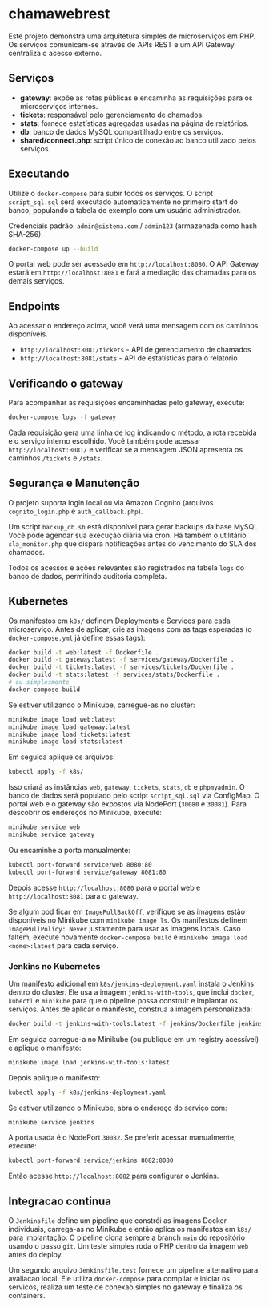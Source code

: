 # chamawebrest

Este projeto demonstra uma arquitetura simples de microserviços em PHP. Os serviços comunicam-se através de APIs REST e um API Gateway centraliza o acesso externo.

## Serviços

- **gateway**: expõe as rotas públicas e encaminha as requisições para os microserviços internos.
- **tickets**: responsável pelo gerenciamento de chamados.
- **stats**: fornece estatísticas agregadas usadas na página de relatórios.
- **db**: banco de dados MySQL compartilhado entre os serviços.
- **shared/connect.php**: script único de conexão ao banco utilizado pelos serviços.

## Executando

Utilize o `docker-compose` para subir todos os serviços. O script `script_sql.sql` 
será executado automaticamente no primeiro start do banco, populando a tabela de
exemplo com um usuário administrador.

Credenciais padrão: `admin@sistema.com` / `admin123` (armazenada como hash SHA-256).

```bash
docker-compose up --build
```

O portal web pode ser acessado em `http://localhost:8080`.
O API Gateway estará em `http://localhost:8081` e fará a mediação das chamadas para os demais serviços.

## Endpoints

Ao acessar o endereço acima, você verá uma mensagem com os caminhos disponíveis.

- `http://localhost:8081/tickets` - API de gerenciamento de chamados
 - `http://localhost:8081/stats` - API de estatísticas para o relatório

## Verificando o gateway

Para acompanhar as requisições encaminhadas pelo gateway, execute:

```bash
docker-compose logs -f gateway
```

Cada requisição gera uma linha de log indicando o método, a rota recebida e o serviço interno escolhido. Você também pode acessar `http://localhost:8081/` e verificar se a mensagem JSON apresenta os caminhos `/tickets` e `/stats`.

## Segurança e Manutenção

O projeto suporta login local ou via Amazon Cognito (arquivos `cognito_login.php` e `auth_callback.php`).

Um script `backup_db.sh` está disponível para gerar backups da base MySQL. Você pode agendar sua execução diária via cron. Há também o utilitário `sla_monitor.php` que dispara notificações antes do vencimento do SLA dos chamados.

Todos os acessos e ações relevantes são registrados na tabela `logs` do banco de dados, permitindo auditoria completa.


## Kubernetes

Os manifestos em `k8s/` definem Deployments e Services para cada microserviço.
Antes de aplicar, crie as imagens com as tags esperadas (o `docker-compose.yml` já define essas tags):

```bash
docker build -t web:latest -f Dockerfile .
docker build -t gateway:latest -f services/gateway/Dockerfile .
docker build -t tickets:latest -f services/tickets/Dockerfile .
docker build -t stats:latest -f services/stats/Dockerfile .
# ou simplesmente
docker-compose build
```

Se estiver utilizando o Minikube, carregue-as no cluster:

```bash
minikube image load web:latest
minikube image load gateway:latest
minikube image load tickets:latest
minikube image load stats:latest
```

Em seguida aplique os arquivos:

```bash
kubectl apply -f k8s/
```

Isso criará as instâncias `web`, `gateway`, `tickets`, `stats`, `db` e `phpmyadmin`. O banco de dados será populado pelo script `script_sql.sql` via ConfigMap.
O portal web e o gateway são expostos via NodePort (`30080` e `30081`). Para descobrir os endereços no Minikube, execute:

```bash
minikube service web
minikube service gateway
```

Ou encaminhe a porta manualmente:

```bash
kubectl port-forward service/web 8080:80
kubectl port-forward service/gateway 8081:80
```
Depois acesse `http://localhost:8080` para o portal web e `http://localhost:8081` para o gateway.

Se algum pod ficar em `ImagePullBackOff`, verifique se as imagens estão disponíveis no Minikube com `minikube image ls`. Os manifestos definem `imagePullPolicy: Never` justamente para usar as imagens locais. Caso faltem, execute novamente `docker-compose build` e `minikube image load <nome>:latest` para cada serviço.

### Jenkins no Kubernetes

Um manifesto adicional em `k8s/jenkins-deployment.yaml` instala o Jenkins dentro do cluster. Ele usa a imagem `jenkins-with-tools`, que
inclui `docker`, `kubectl` e `minikube` para que o pipeline possa construir e implantar os serviços.
Antes de aplicar o manifesto, construa a imagem personalizada:

```bash
docker build -t jenkins-with-tools:latest -f jenkins/Dockerfile jenkins/
```

Em seguida carregue-a no Minikube (ou publique em um registry acessível) e aplique o manifesto:

```bash
minikube image load jenkins-with-tools:latest
```

Depois aplique o manifesto:

```bash
kubectl apply -f k8s/jenkins-deployment.yaml
```

Se estiver utilizando o Minikube, abra o endereço do serviço com:

```bash
minikube service jenkins
```

A porta usada é o NodePort `30082`. Se preferir acessar manualmente,
execute:

```bash
kubectl port-forward service/jenkins 8082:8080
```
Então acesse `http://localhost:8082` para configurar o Jenkins.

## Integracao continua

O `Jenkinsfile` define um pipeline que constrói as imagens Docker individuais, carrega-as no Minikube e então aplica os manifestos em `k8s/` para implantação. O pipeline clona sempre a branch `main` do repositório usando o passo `git`. Um teste simples roda o PHP dentro da imagem `web` antes do deploy.

Um segundo arquivo `Jenkinsfile.test` fornece um pipeline alternativo para avaliacao local. Ele utiliza `docker-compose` para compilar e iniciar os servicos, realiza um teste de conexao simples no gateway e finaliza os containers.

